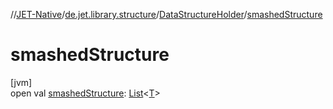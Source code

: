 //[JET-Native](../../../index.md)/[de.jet.library.structure](../index.md)/[DataStructureHolder](index.md)/[smashedStructure](smashed-structure.md)

# smashedStructure

[jvm]\
open val [smashedStructure](smashed-structure.md): [List](https://kotlinlang.org/api/latest/jvm/stdlib/kotlin.collections/-list/index.html)&lt;[T](index.md)&gt;
